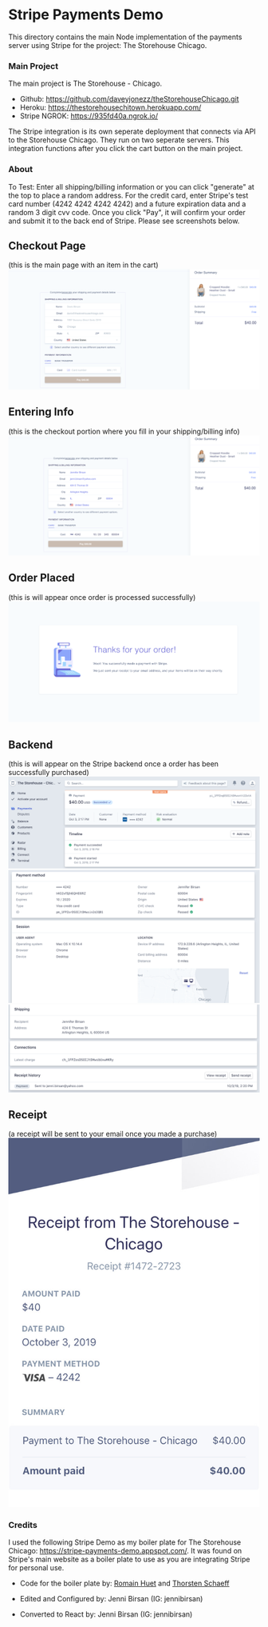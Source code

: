 # Stripe Payments Demo

This directory contains the main Node implementation of the payments server using Stripe for the project: The Storehouse Chicago.

### Main Project

The main project is The Storehouse - Chicago.

- Github: https://github.com/daveyjonezz/theStorehouseChicago.git
- Heroku: https://thestorehousechitown.herokuapp.com/ 
- Stripe NGROK: https://935fd40a.ngrok.io/

The Stripe integration is its own seperate deployment that connects via API to the Storehouse Chicago. They run on two seperate servers. This integration functions after you click the cart button on the main project.

### About

To Test: Enter all shipping/billing information or you can click "generate" at the top to place a random address. For the credit card, enter Stripe's test card number (4242 4242 4242 4242) and a future expiration data and a random 3 digit cvv code. Once you click "Pay", it will confirm your order and submit it to the back end of Stripe. Please see screenshots below.

## Checkout Page
(this is the main page with an item in the cart)
![picture](public/images/screenshots/mainscreen.png)

## Entering Info
(this is the checkout portion where you fill in your shipping/billing info)
![picture](public/images/screenshots/enterinfo.png)

## Order Placed
(this is will appear once order is processed successfully)
![picture](public/images/screenshots/ordersuccess.png)

## Backend
(this is will appear on the Stripe backend once a order has been successfully purchased)
![picture](public/images/screenshots/backend1.png)
![picture](public/images/screenshots/backend2.png)
![picture](public/images/screenshots/backend3.png)

## Receipt
(a receipt will be sent to your email once you made a purchase)
![picture](public/images/screenshots/receipt.jpeg)

### Credits

I used the following Stripe Demo as my boiler plate for The Storehouse Chicago: 
https://stripe-payments-demo.appspot.com/. It was found on Stripe's main website as a boiler plate to use as you are integrating Stripe for personal use. 

- Code for the boiler plate by: [Romain Huet](https://twitter.com/romainhuet) and [Thorsten Schaeff](https://twitter.com/thorwebdev)

- Edited and Configured by: Jenni Birsan (IG: jennibirsan)

- Converted to React by: Jenni Birsan (IG: jennibirsan)